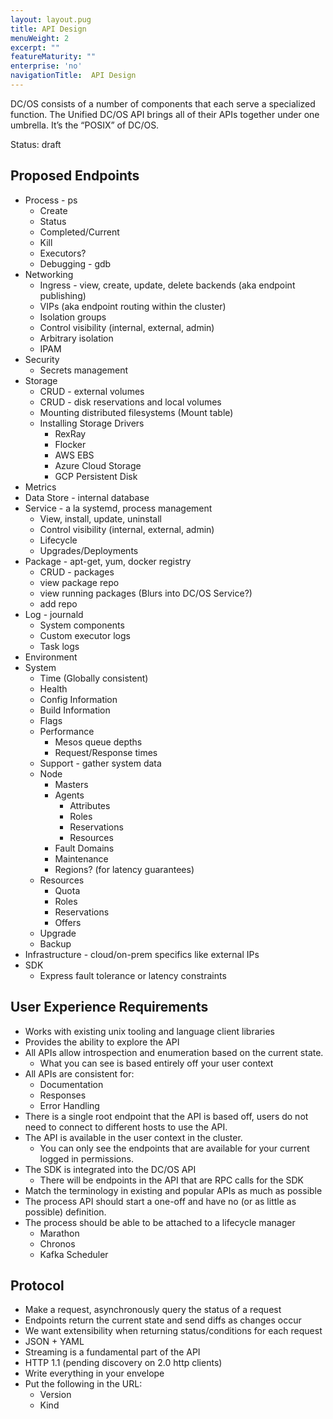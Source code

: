 ```yaml
---
layout: layout.pug
title: API Design
menuWeight: 2
excerpt: ""
featureMaturity: ""
enterprise: 'no'
navigationTitle:  API Design
---
```


<!-- This source repo for this topic is https://github.com/dcos/dcos-docs -->


DC/OS consists of a number of components that each serve a specialized function.
The Unified DC/OS API brings all of their APIs together under one umbrella. It’s the “POSIX” of DC/OS.

Status: draft


## Proposed Endpoints

* Process - ps
   * Create
   * Status
   * Completed/Current
   * Kill
   * Executors?
   * Debugging - gdb
* Networking
   * Ingress - view, create, update, delete backends (aka endpoint publishing)
   * VIPs (aka endpoint routing within the cluster)
   * Isolation groups
   * Control visibility (internal, external, admin)
   * Arbitrary isolation
   * IPAM
* Security
   * Secrets management
* Storage
   * CRUD - external volumes
   * CRUD - disk reservations and local volumes
   * Mounting distributed filesystems (Mount table)
   * Installing Storage Drivers
      * RexRay
      * Flocker
      * AWS EBS
      * Azure Cloud Storage
      * GCP Persistent Disk
* Metrics        
* Data Store - internal database
* Service - a la systemd, process management
   * View, install, update, uninstall
   * Control visibility (internal, external, admin)
   * Lifecycle
   * Upgrades/Deployments
* Package - apt-get, yum, docker registry
   * CRUD - packages
   * view package repo
   * view running packages (Blurs into DC/OS Service?)
   * add repo
* Log - journald
   * System components
   * Custom executor logs
   * Task logs
* Environment
* System
   * Time (Globally consistent)
   * Health
   * Config Information
   * Build Information
   * Flags
   * Performance
      * Mesos queue depths
      * Request/Response times
   * Support - gather system data
   * Node
      * Masters
      * Agents
         * Attributes
         * Roles
         * Reservations
         * Resources
      * Fault Domains
      * Maintenance
      * Regions? (for latency guarantees)
   * Resources
      * Quota
      * Roles
      * Reservations
      * Offers
   * Upgrade
   * Backup
* Infrastructure - cloud/on-prem specifics like external IPs
* SDK
   * Express fault tolerance or latency constraints


## User Experience Requirements

* Works with existing unix tooling and language client libraries
* Provides the ability to explore the API
* All APIs allow introspection and enumeration based on the current state.
   * What you can see is based entirely off your user context
* All APIs are consistent for:
   * Documentation
   * Responses
   * Error Handling
* There is a single root endpoint that the API is based off, users do not need to connect to different hosts to use the API.
* The API is available in the user context in the cluster.
   * You can only see the endpoints that are available for your current logged in permissions.
* The SDK is integrated into the DC/OS API
   * There will be endpoints in the API that are RPC calls for the SDK
* Match the terminology in existing and popular APIs as much as possible
* The process API should start a one-off and have no (or as little as possible) definition.
* The process should be able to be attached to a lifecycle manager
   * Marathon
   * Chronos
   * Kafka Scheduler


## Protocol

* Make a request, asynchronously query the status of a request
* Endpoints return the current state and send diffs as changes occur
* We want extensibility when returning status/conditions for each request
* JSON + YAML
* Streaming is a fundamental part of the API
* HTTP 1.1 (pending discovery on 2.0 http clients)
* Write everything in your envelope
* Put the following in the URL:
   * Version
   * Kind
